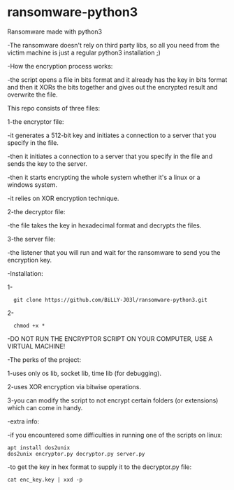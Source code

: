 # ransomware-python3
Ransomware made with python3

-The ransomware doesn't rely on third party libs, so all you need from the victim machine is just a regular python3 installation ;)

-How the encryption process works:
  
  -the script opens a file in bits format and it already has the key in bits format and then it XORs the bits together and gives out the encrypted result and overwrite the file.

This repo consists of three files:
  
1-the encryptor file:
  
  -it generates a 512-bit key and initiates a connection to a server that you specify in the file.
    
  -then it initiates a connection to a server that you specify in the file and sends the key to the server.
    
  -then it starts encrypting the whole system whether it's a linux or a windows system.
    
   -it relies on XOR encryption technique.

    
2-the decryptor file:
    
 -the file takes the key in hexadecimal format and decrypts the files.

3-the server file:
    
 -the listener that you will run and wait for the ransomware to send you the encryption key.



-Installation:
  
  1-

      git clone https://github.com/BiLLY-J03l/ransomware-python3.git

  2-
  
      chmod +x *


-DO NOT RUN THE ENCRYPTOR SCRIPT ON YOUR COMPUTER, USE A VIRTUAL MACHINE!

-The perks of the project:

  1-uses only os lib, socket lib, time lib (for debugging).
  
  2-uses XOR encryption via bitwise operations.
  
  3-you can modify the script to not encrypt certain folders (or extensions) which can come in handy.
  




-extra info:
  
  -if you encountered some difficulties in running one of the scripts on linux:

    apt install dos2unix
    dos2unix encryptor.py decryptor.py server.py 

  -to get the key in hex format to supply it to the decryptor.py file:

    cat enc_key.key | xxd -p

  
